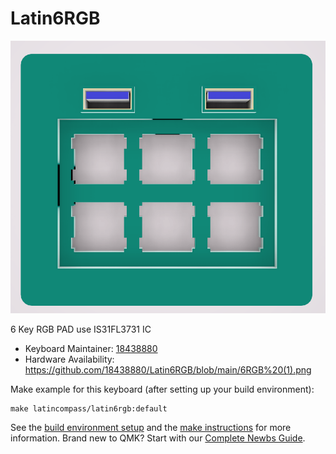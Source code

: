 # Latin6RGB

![Latin6rgb](https://github.com/18438880/Latin6RGB/blob/main/6RGB%20(1).png)

  6 Key RGB PAD use IS31FL3731 IC

* Keyboard Maintainer: [18438880](https://github.com/18438880)
* Hardware Availability: https://github.com/18438880/Latin6RGB/blob/main/6RGB%20(1).png

Make example for this keyboard (after setting up your build environment):

    make latincompass/latin6rgb:default

See the [build environment setup](https://docs.qmk.fm/#/getting_started_build_tools) and the [make instructions](https://docs.qmk.fm/#/getting_started_make_guide) for more information. Brand new to QMK? Start with our [Complete Newbs Guide](https://docs.qmk.fm/#/newbs).
